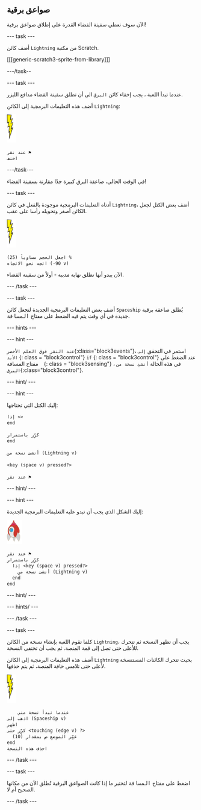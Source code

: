 ## صواعق برقية

الآن سوف نعطي سفينة الفضاء القدرة على إطلاق صواعق برقية!

\--- task \---

أضف كائن `Lightning` من مكتبة Scratch.

[[[generic-scratch3-sprite-from-library]]]

\---/task--

\--- task \---

عندما تبدأ اللعبة ، يجب إخفاء كائن ` البرق ` الى أن تطلق سفينة الفضاء مدافع الليزر.

أضف هذه التعليمات البرمجية إلى الكائن ` Lightning `:

![كائن البرق](images/lightning-sprite.png)

```blocks3
عند نقر ⚑
اختف
```

\---/task\---

في الوقت الحالي، صاعقة البرق كبيرة جدًا مقارنة بسفينة الفضاء!

\--- task \---

أدناه التعليمات البرمجية موجودة بالفعل في كائن ` Lightning `، أضف بعض الكتل لجعل الكائن أصغر وتحويله رأسا على عقب.

![كائن البرق](images/lightning-sprite.png)

```blocks3
اجعل الحجم مساوياً (25) %
اتجه نحو الاتجاه (-90 v)
```

الآن يبدو أنها تطلق نهاية مدببة - أولاً من سفينة الفضاء.

\--- /task \---

\--- task \---

أضف بعض التعليمات البرمجية الجديدة لتجعل كائن `Spaceship` يُطلق صاعقة برقية جديدة في أي وقت يتم فيه الضغط على مفتاح <kbd>المسافة</kbd>.

\--- hints \---

\--- hint \---

` عند النقر فوق العلم الأخضر `{:class="block3events"}، استمر في التحقق ` إلى الأبد ` {: class = "block3control"} ` if ` {: class = "block3control"} عند الضغط على مفتاح المسافة ` ` {: class = "block3sensing"} ، في هذه الحالة ` أنشئ نسخة من البرق `{:class="block3control"}.

\--- hint/ \---

\--- hint \---

إليك الكتل التي تحتاجها:

```blocks3
إذا <>
end

كرِّر باستمرار
end

أنشئ نسخة من (Lightning v)

<key (space v) pressed?>

عند نقر ⚑
```

\--- hint/ \---

\--- hint \---

إليك الشكل الذي يجب أن تبدو عليه التعليمات البرمجية الجديدة:

![كائن الصاروخ](images/rocket-sprite.png)

```blocks3
عند نقر ⚑
كرِّر باستمرار 
  إذا <key (space v) pressed?> 
    أنشئ نسخة من (Lightning v)
  end
end
```

\--- hint/ \---

\--- hints/ \---

\--- /task \---

\--- task \---

كلما تقوم اللعبة بإنشاء نسخة من الكائن ` Lightning `، يجب أن تظهر النسخة ثم تتحرك للأعلى حتى تصل إلى قمة المنصة. ثم يجب أن تختفي النسخة.

أضف هذه التعليمات البرمجية إلى الكائن ` Lightning ` بحيث تتحرك الكائنات المستنسخة لأعلى حتى تلامس حافة المنصة، ثم يتم حذفها.

![كائن البرق](images/lightning-sprite.png)

```blocks3
    عندما تبدأ نسخة مني
اذهب إلى (Spaceship v)
اظهر
كرِّر حتى <touching (edge v) ?> 
  غيِّر الموضع ص بمقدار (10)
end
احذف هذه النسخة
```

\--- /task \---

\--- task \---

اضغط على مفتاح <kbd>المسافة</kbd> لتختبر ما إذا كانت الصواعق البرقية تُطلق الآن من مكانها الصحيح أم لا.

\--- /task \---